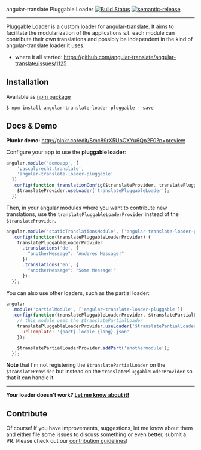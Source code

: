 angular-translate Pluggable Loader [![Build Status](https://travis-ci.org/juristr/angular-translate-loader-pluggable.svg?branch=master)](https://travis-ci.org/juristr/angular-translate-loader-pluggable) [![semantic-release](https://img.shields.io/badge/%20%20%F0%9F%93%A6%F0%9F%9A%80-semantic--release-e10079.svg)](https://github.com/semantic-release/semantic-release)

---

Pluggable Loader is a custom loader for [angular-translate](https://github.com/angular-translate/angular-translate). It aims to facilitate the modularization of the applications s.t. each module can contribute their own translations and possibly be independent in the kind of angular-translate loader it uses.

- where it all started: https://github.com/angular-translate/angular-translate/issues/1125

## Installation

Available as [npm package](https://www.npmjs.com/package/angular-translate-loader-pluggable)

```
$ npm install angular-translate-loader-pluggable --save
```

## Docs & Demo

**Plunkr demo:** http://plnkr.co/edit/Smc89rX5UoCXYu6Qp2F0?p=preview

Configure your app to use the **pluggable loader**:

```javascript
angular.module('demoapp', [
    'pascalprecht.translate',
    'angular-translate-loader-pluggable'
  ])
  .config(function translationConfig($translateProvider, translatePluggableLoaderProvider) {
    $translateProvider.useLoader('translatePluggableLoader');
  })
```

Then, in your angular modules where you want to contribute new translations, use the `translatePluggableLoaderProvider` instead of the `$translateProvider`.

```javascript
angular.module('staticTranslationsModule', ['angular-translate-loader-pluggable'])
  .config(function(translatePluggableLoaderProvider) {
    translatePluggableLoaderProvider
      .translations('de', {
        "anotherMessage": "Anderes Message!"
      })
      .translations('en', {
        "anotherMessage": "Some Message!"
      });
  });
```

You can also use other loaders, such as the partial loader:

```javascript
angular
  .module('partialModule', ['angular-translate-loader-pluggable'])
  .config(function(translatePluggableLoaderProvider, $translatePartialLoaderProvider){
    // this module uses the $translatePartialLoader
    translatePluggableLoaderProvider.useLoader('$translatePartialLoader', {
      urlTemplate: '{part}-locale-{lang}.json'
    });

    $translatePartialLoaderProvider.addPart('anothermodule');
  });
```

**Note** that I'm not registering the `$translatePartialLoader` on the `$translateProvider` but instead on the `translatePluggableLoderProvider` so that it can handle it.

---

**Your loader doesn't work? [Let me know about it!](https://github.com/juristr/angular-translate-loader-pluggable/issues)**

## Contribute

Of course! If you have improvements, suggestions, let me know about them and either file some issues to discuss something or even better, submit a PR. Please check out our [contribution guidelines](CONTRIBUTING.md)!
